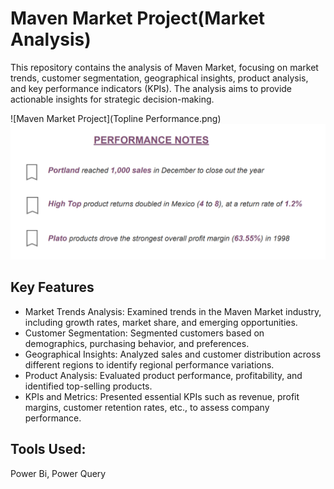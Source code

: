 # Maven Market Project(Market Analysis)
 This repository contains the analysis of Maven Market, focusing on market trends, customer segmentation, geographical insights, product analysis, and key performance indicators (KPIs). The analysis aims to provide actionable insights for strategic decision-making.

![Maven Market Project](Topline Performance.png)
![Maven Market Project](Performancenotes.png)

## Key Features
- Market Trends Analysis: Examined trends in the Maven Market industry, including growth rates, market share, and emerging opportunities.
- Customer Segmentation: Segmented customers based on demographics, purchasing behavior, and preferences.
- Geographical Insights: Analyzed sales and customer distribution across different regions to identify regional performance variations.
- Product Analysis: Evaluated product performance, profitability, and identified top-selling products.
- KPIs and Metrics: Presented essential KPIs such as revenue, profit margins, customer retention rates, etc., to assess company performance.

## Tools Used:
Power Bi, Power Query